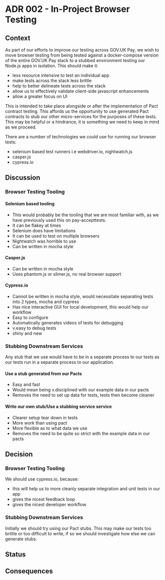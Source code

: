 # ADR 002 - In-Project Browser Testing

## Context

As part of our efforts to improve our testing across GOV.UK Pay,
we wish to move browser testing from being tested against a docker-compose version of the entire GOV.UK Pay stack to a stubbed environment testing our Node.js apps in isolation.
This should make it:
- less resource intensive to test an individual app
- make tests across the stack less brittle
- help to better delineate tests across the stack
- allow us to effectively validate client-side javascript enhancements
- allow a greater focus on UI

This is intended to take place alongside or after the implementation of Pact contract testing.
This affords us the opportunity to use generated Pact contracts to stub our other micro-services for the purposes of
these tests. This may be helpful or a hindrance, it is something we need to keep in mind as we proceed.

There are a number of technologies we could use for running our browser tests:
- selenium based test runners i.e webdriver.io, nightwatch.js
- casper.js 
- cypress.io

## Discussion

### Browser Testing Tooling
#### Selenium based tooling
- This would probably be the tooling that we are most familiar with, as we have previously used this on pay-accepttests.
- It can be flakey at times
- Selenium does have limitations
- It can be used to test on multiple browsers
- Nightwatch was horrible to use
- Can be written in mocha style

#### Casper.js
- Can be written in mocha style
- Uses phantom.js or slimer.js, no real browser support

#### Cypress.io
- Cannot be written in mocha style, would necessitate separating tests into 2 types, mocha and cypress
- Has nice interactive GUI for local development, this would help our workflow
- Easy to configure
- Automatically generates videos of tests for debugging
- v.easy to debug tests
- shiny and new

### Stubbing Downstream Services
Any stub that we use would have to be in a separate process to our tests as our tests run in a separate process to our
application.

#### Use a stub generated from our Pacts
- Easy and fast
- Would mean being v.disciplined with our example data in our pacts
- Removes the need to set up data for tests, tests then become cleaner

#### Write our own stub/Use a stubbing service service
- Clearer setup tear down in tests
- More work than using pact
- More flexible as to what data we use
- Removes the need to be quite so strict with the example data in our pacts

## Decision

### Browser Testing Tooling
We should use cypress.io, because:
- this will help us to more cleanly separate integration and unit tests in our app
- gives the nicest feedback loop
- gives the nicest developer workflow

### Stubbing Downstream Services
Initially we should try using our Pact stubs. This may make our tests too brittle or too difficult to write,
if so we should investigate how else we can generate stubs.


## Status


## Consequences
